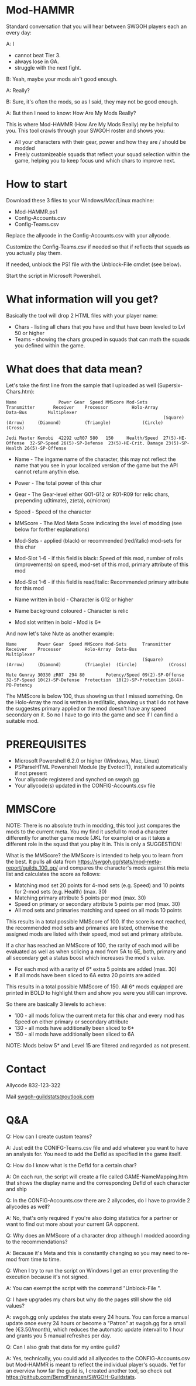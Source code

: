 # Mod-HAMMR
Standard conversation that you will hear between SWGOH players each an every day:

A: I
  - cannot beat Tier 3.
  - always lose in GA.
  - struggle with the next fight.

B: Yeah, maybe your mods ain't good enough.

A: Really?

B: Sure, it's  often the mods, so as I said, they may not be good enough.

A: But then I need to know: How Are My Mods Really?


This is where Mod-HAMMR (How Are My Mods Really) my be helpful to you. This tool crawls through your SWGOH roster and shows you:
- All your characters with their gear, power and how they are / should be modded
- Freely customizeable squads that reflect your squad selection within the game, helping you to keep focus und which chars to improve next.

How to start
============
Download these 3 files to your Windows/Mac/Linux machine:
- Mod-HAMMR.ps1
- Config-Accounts.csv
- Config-Teams.csv

Replace the allycode in the Config-Accounts.csv with your allycode.

Customize the Config-Teams.csv if needed so that if reflects that squads as you actually play them.

If needed, unblock the PS1 file with the Unblock-File cmdlet (see below).

Start the script in Microsoft Powershell.

What information will you get?
==============================
Basically the tool will drop 2 HTML files with your player name:
- Chars - listing all chars that you have and that have been leveled to Lvl 50 or higher
- Teams - showing the chars grouped in squads that can math the squads you defined within the game.

What does that data mean?
=========================
Let's take the first line from the sample that I uploaded as well (Supersix-Chars.htm):

    Name                Power Gear  Speed MMScore Mod-Sets      Transmitter       Receiver    Processor         Holo-Array            Data-Bus        Multiplexer
                                                                (Square)          (Arrow)     (Diamond)         (Triangle)            (Circle)        (Cross)   
                                                                
    Jedi Master Kenobi  42292 uzR07 580   150     Health/Speed  27(5)-HE-Offense  32-SP-Speed 26(5)-SP-Defense  23(5)-HE-Crit. Damage 23(5)-SP-Health 26(5)-SP-Offense

- Name          - The ingame name of the character, this may not reflect the name that you see in your localized version of the game but the API cannot return anythin else.
- Power         - The total power of this char
- Gear          - The Gear-level either G01-G12 or R01-R09 for relic chars, prepending u(ltimate), z(eta), o(micron)
- Speed         - Speed of the character
- MMScore       - The Mod Meta Score indicating the level of modding (see below for forther explanations)
- Mod-Sets      - applied (black) or recommended (red/italic) mod-sets for this char
- Mod-Slot 1-6  - if this field is black: Speed of this mod, number of rolls (improvements) on speed, mod-set of this mod, primary attribute of this mod
- Mod-Slot 1-6  - if this field is read/italic: Recommended primary attribute for this mod

- Name written in bold      - Character is G12 or higher
- Name background coloured  - Character is relic
- Mod slot written in bold  - Mod is 6*

And now let's take Nute as another example:

    Name        Power Gear  Speed MMScore Mod-Sets      Transmitter       Receiver    Processor         Holo-Array  Data-Bus            Multiplexer
                                                        (Square)          (Arrow)     (Diamond)         (Triangle)  (Circle)            (Cross)   
                                                                
    Nute Gunray 30330 zR07  294 80        Potency/Speed 09(2)-SP-Offense  32-SP-Speed 10(2)-SP-Defense	Protection	10(2)-SP-Protection	18(4)-PO-Potency

The MMScore is below 100, thus showing us that I missed something. On the Holo-Array the mod is written in red/italic, showing us that I do not have the suggestes primary applied or the mod doesn't have any speed secondary on it. So no I have to go into the game and see if I can find a suitable mod.



PREREQUISITES
=============
- Microsoft Powershell 6.2.0 or higher (Windows, Mac, Linux)
- PSParseHTML Powershell Module (by EvotecIT), installed automatically if not present 
- Your allycode registered and synched on swgoh.gg
- Your allycode(s) updated in the CONFIG-Accounts.csv file

MMSCore
=======
NOTE: There is no absolute truth in modding, this tool just compares the mods to the current meta. You my find it usefull to mod a character differently for another game mode (JKL for example) or as it takes a different role in the squad that you play it in. This is only a SUGGESTION!

What is the MMScore? the MMScore is intended to help you to learn from the best. It pulls all data from https://swgoh.gg/stats/mod-meta-report/guilds_100_gp/ and compares the character's mods against this meta list and calculates the score as follows:
- Matching mod set 20 points for 4-mod sets (e.g. Speed) and 10 points for 2-mod sets (e.g. Health) (max. 30)
- Matching primary attribute 5 points per mod (max. 30)
- Speed on primary or secondary attribute 5 points per mod (max. 30)
- All mod sets and primaries matching and speed on all mods 10 points

This results in a total possible MMScore of 100. If the score is not reached, the recommended mod sets and primaries are listed, otherwise the assigned mods are listed with their speed, mod set and primary attribute.

If a char has reached an MMScore of 100, the rarity of each mod will be evaluated as well as when sclicing a mod from 5A to 6E, both, primary and all secondary get a status boost which increases the mod's value.
- For each mod with a rarity of 6* extra 5 points are added (max. 30)
- If all mods have been sliced to 6A extra 20 points are added

This results in a total possible MMScore of 150. All 6* mods equipped are printed in BOLD to highlight them and show you were you still can improve.

So there are basically 3 levels to achieve:
- 100 - all mods follow the current meta for this char and every mod has Speed on either primary or secondary attribute
- 130 - all mods have additionally been sliced to 6*
- 150 - all mods have additionally been sliced to 6A

NOTE: Mods below 5* and Level 15 are filtered and regarded as not present.

Contact
=======
Allycode  832-123-322

Mail      swgoh-guildstats@outlook.com

Q&A
===
Q: How can I create custom teams?

A: Just edit the CONIFG-Teams.csv file and add whatever you want to have an analysis for. You need to add the DefId as specified in 
   the game itself.



Q: How do I know what is the DefId for a certain char?

A: On each run, the script will create a file called GAME-NameMapping.htm that shows the display name and the corresponding
   DefId of each character and ship


Q: In the CONFIG-Accounts.csv there are 2 allycodes, do I have to provide 2 allycodes as well?

A: No, that's only required if you're also doing statistics for a partner or want to find out more about your current GA opponent.


Q: Why does an MMScore of a character drop although I modded according to the recommendations?

A: Because it's Meta and this is constantly changing so you may need to re-mod from time to time.


Q: When I try to run the script on Windows I get an error preventing the execution because it's not signed.

A: You can exempt the script with the command "Unblock-File <script-name>".


Q: I have upgrades my chars but why do the pages still show the old values?
  
A: swgoh.gg only updates the stats every 24 hours. You can force a manual update once every 24 hours or become a "Patron" at swgoh.gg 
   for a small fee (€3.50/month), which reduces the automatic update intervall to 1 hour and grants you 5 manual refreshes per day.

Q: Can I also grab that data for my entire guild?
  
A: Yes, technically, you could add all allycodes to the CONFIG-Accounts.csv but Mod-HAMMR is meant to reflect the individual player's
   squads. Yet for an overview how far the guild is, I created another tool, so check out  https://github.com/BerndFranzen/SWGOH-Guildstats. 
